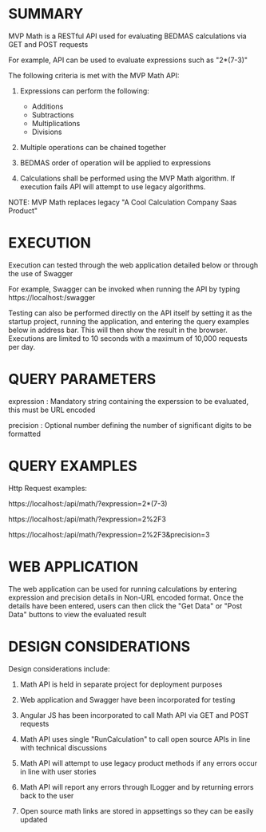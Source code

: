 SUMMARY
=======

MVP Math is a RESTful API used for evaluating BEDMAS calculations via GET and POST requests

For example, API can be used to evaluate expressions such as "2*(7-3)"

The following criteria is met with the MVP Math API:

1. Expressions can perform the following:

   * Additions
   * Subtractions
   * Multiplications
   * Divisions

2. Multiple operations can be chained together

3. BEDMAS order of operation will be applied to expressions

4. Calculations shall be performed using the MVP Math algorithm.
   If execution fails API will attempt to use legacy algorithms.

NOTE: MVP Math replaces legacy "A Cool Calculation Company Saas Product"


EXECUTION
=========

Execution can tested through the web application detailed below or through the use of Swagger

For example, Swagger can be invoked when running the API by typing https://localhost:<port>/swagger

Testing can also be performed directly on the API itself by setting it as the startup project, running the application, and entering the query examples below in address bar. This will then show the result in the browser. Executions are limited to 10 seconds with a maximum of 10,000 requests per day.


QUERY PARAMETERS
================

expression : Mandatory string containing the experssion to be evaluated, this must be URL encoded

precision  : Optional number defining the number of significant digits to be formatted



QUERY EXAMPLES
==============

Http Request examples:

https://localhost:<port>/api/math/?expression=2*(7-3)
  
https://localhost:<port>/api/math/?expression=2%2F3

https://localhost:<port>/api/math/?expression=2%2F3&precision=3



WEB APPLICATION
===============

The web application can be used for running calculations by entering expression and precision details in Non-URL encoded format. Once the details have been entered, users can then click the "Get Data" or "Post Data" buttons to view the evaluated result



DESIGN CONSIDERATIONS
=====================

Design considerations include:

1. Math API is held in separate project for deployment purposes

2. Web application and Swagger have been incorporated for testing

3. Angular JS has been incorporated to call Math API via GET and POST requests

4. Math API uses single "RunCalculation" to call open source APIs in line with technical discussions

5. Math API will attempt to use legacy product methods if any errors occur in line with user stories

6. Math API will report any errors through ILogger and by returning errors back to the user

7. Open source math links are stored in appsettings so they can be easily updated
